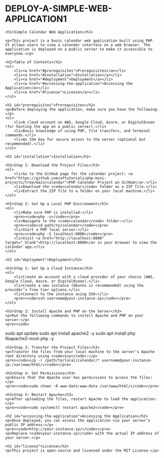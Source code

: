 # DEPLOY-A-SIMPLE-WEB-APPLICATION1


    <h1>Simple Calendar Web Application</h1>

    <p>This project is a basic calendar web application built using PHP. It allows users to view a calendar interface on a web browser. The application is deployed on a public server to make it accessible to everyone.</p>

    <h2>Table of Contents</h2>
    <ul>
        <li><a href="#prerequisites">Prerequisites</a></li>
        <li><a href="#installation">Installation</a></li>
        <li><a href="#deployment">Deployment</a></li>
        <li><a href="#accessing-the-application">Accessing the Application</a></li>
        <li><a href="#license">License</a></li>
    </ul>

    <h2 id="prerequisites">Prerequisites</h2>
    <p>Before deploying the application, make sure you have the following:</p>
    <ul>
        <li>A cloud account on AWS, Google Cloud, Azure, or DigitalOcean (for hosting the app on a public server).</li>
        <li>Basic knowledge of using PHP, file transfers, and terminal commands.</li>
        <li>An SSH key for secure access to the server (optional but recommended).</li>
    </ul>

    <h2 id="installation">Installation</h2>

    <h3>Step 1: Download the Project Files</h3>
    <ol>
        <li>Go to the GitHub page for the calendar project: <a href="https://github.com/wftutorials/php-mini-projects/tree/main/calendar">PHP Calendar Project on GitHub</a>.</li>
        <li>Download the <code>calendar</code> folder as a ZIP file.</li>
        <li>Extract the ZIP file to a folder on your local machine.</li>
    </ol>

    <h3>Step 2: Set Up a Local PHP Environment</h3>
    <ol>
        <li>Make sure PHP is installed:</li>
        <pre><code>php -v</code></pre>
        <li>Navigate to the <code>calendar</code> folder:</li>
        <pre><code>cd path/to/calendar</code></pre>
        <li>Start a PHP local server:</li>
        <pre><code>php -S localhost:8000</code></pre>
        <li>Visit <a href="http://localhost:8000" target="_blank">http://localhost:8000</a> in your browser to view the calendar app.</li>
    </ol>

    <h2 id="deployment">Deployment</h2>

    <h3>Step 1: Set Up a Cloud Instance</h3>
    <ol>
        <li>Create an account with a cloud provider of your choice (AWS, Google Cloud, Azure, or DigitalOcean).</li>
        <li>Create a new instance (Ubuntu is recommended) using the provider’s free tier options.</li>
        <li>Connect to the instance using SSH:</li>
        <pre><code>ssh username@your-instance-ip</code></pre>
    </ol>

    <h3>Step 2: Install Apache and PHP on the Server</h3>
    <p>Run the following commands to install Apache and PHP on your server:</p>
    <pre><code>
sudo apt update
sudo apt install apache2 -y
sudo apt install php libapache2-mod-php -y
    </code></pre>

    <h3>Step 3: Transfer the Project Files</h3>
    <p>Transfer the files from your local machine to the server’s Apache root directory using <code>scp</code>:</p>
    <pre><code>scp -r /path/to/local/calendar/* username@your-instance-ip:/var/www/html/</code></pre>

    <h3>Step 4: Set Permissions</h3>
    <p>Ensure that the Apache user has permissions to access the files:</p>
    <pre><code>sudo chown -R www-data:www-data /var/www/html/</code></pre>

    <h3>Step 5: Restart Apache</h3>
    <p>After uploading the files, restart Apache to load the application:</p>
    <pre><code>sudo systemctl restart apache2</code></pre>

    <h2 id="accessing-the-application">Accessing the Application</h2>
    <p>Once deployed, you can access the application via your server’s public IP address:</p>
    <pre><code>http://your-instance-ip/</code></pre>
    <p>Replace <code>your-instance-ip</code> with the actual IP address of your server.</p>

    <h2 id="license">License</h2>
    <p>This project is open-source and licensed under the MIT License.</p>


